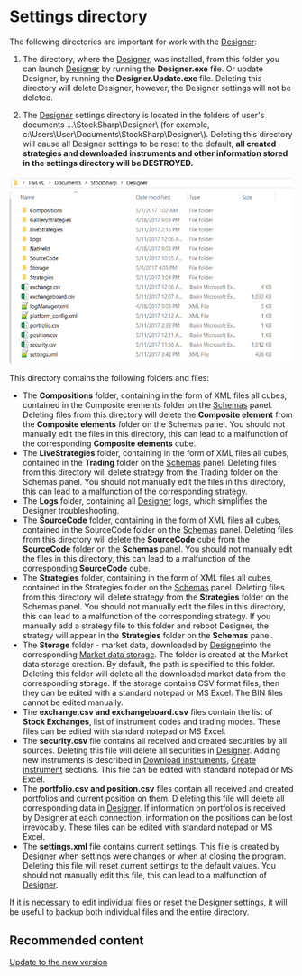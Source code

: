 # Settings directory

The following directories are important for work with the [Designer](Designer.md):

1. The directory, where the [Designer](Designer.md), was installed, from this folder you can launch [Designer](Designer.md) by running the **Designer.exe** file. Or update Designer, by running the **Designer.Update.exe** file. Deleting this directory will delete Designer, however, the Designer settings will not be deleted.

2. The [Designer](Designer.md) settings directory is located in the folders of user's documents …\\StockSharp\\Designer\\ (for example, c:\\Users\\User\\Documents\\StockSharp\\Designer\\). Deleting this directory will cause all Designer settings to be reset to the default, **all created strategies and downloaded instruments and other information stored in the settings directory will be DESTROYED.**

![Designer Directory and edit the data manually 00](../images/Designer_Directory_and_edit_data_manually_00.png)

This directory contains the following folders and files:

- The **Compositions** folder, containing in the form of XML files all cubes, contained in the Composite elements folder on the [Schemas](Designer_Panel_Schemas.md) panel. Deleting files from this directory will delete the **Composite element** from the **Composite elements** folder on the Schemas panel. You should not manually edit the files in this directory, this can lead to a malfunction of the corresponding **Composite elements** cube.
- The **LiveStrategies** folder, containing in the form of XML files all cubes, contained in the **Trading** folder on the [Schemas](Designer_Panel_Schemas.md) panel. Deleting files from this directory will delete strategy from the Trading folder on the Schemas panel. You should not manually edit the files in this directory, this can lead to a malfunction of the corresponding strategy.
- The **Logs** folder, containing all [Designer](Designer.md) logs, which simplifies the Designer troubleshooting.
- The **SourceCode** folder, containing in the form of XML files all cubes, contained in the SourceCode folder on the [Schemas](Designer_Panel_Schemas.md) panel. Deleting files from this directory will delete the **SourceCode** cube from the **SourceCode** folder on the **Schemas** panel. You should not manually edit the files in this directory, this can lead to a malfunction of the corresponding **SourceCode** cube.
- The **Strategies** folder, containing in the form of XML files all cubes, contained in the Strategies folder on the [Schemas](Designer_Panel_Schemas.md) panel. Deleting files from this directory will delete strategy from the **Strategies** folder on the Schemas panel. You should not manually edit the files in this directory, this can lead to a malfunction of the corresponding strategy. If you manually add a strategy file to this folder and reboot Designer, the strategy will appear in the **Strategies** folder on the **Schemas** panel.
- The **Storage** folder \- market data, downloaded by [Designer](Designer.md)into the corresponding [Market data storage](Designer_Repository_of_historical_data.md). The folder is created at the Market data storage creation. By default, the path is specified to this folder. Deleting this folder will delete all the downloaded market data from the corresponding storage. If the storage contains CSV format files, then they can be edited with a standard notepad or MS Excel. The BIN files cannot be edited manually.
- The **exchange.csv and exchangeboard.csv** files contain the list of **Stock Exchanges**, list of instrument codes and trading modes. These files can be edited with standard notepad or MS Excel.
- The **security.csv** file contains all received and created securities by all sources. Deleting this file will delete all securities in [Designer](Designer.md). Adding new instruments is described in [Download instruments](Designer_Download_instruments.md), [Create instrument](Designer_Creation_tool.md) sections. This file can be edited with standard notepad or MS Excel.
- The **portfolio.csv and position.csv** files contain all received and created portfolios and current position on them. D eleting this file will delete all corresponding data in [Designer](Designer.md). If information on portfolios is received by Designer at each connection, information on the positions can be lost irrevocably. These files can be edited with standard notepad or MS Excel.
- The **settings.xml** file contains current settings. This file is created by [Designer](Designer.md) when settings were changes or when at closing the program. Deleting this file will reset current settings to the default values. You should not manually edit this file, this can lead to a malfunction of [Designer](Designer.md).

If it is necessary to edit individual files or reset the Designer settings, it will be useful to backup both individual files and the entire directory.

## Recommended content

[Update to the new version](Designer_Update_to_new_version.md)
